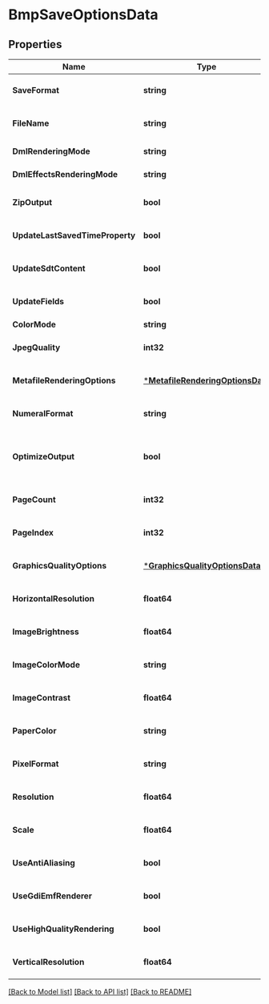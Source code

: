 # BmpSaveOptionsData

## Properties
Name | Type | Description | Notes
------------ | ------------- | ------------- | -------------
**SaveFormat** | **string** | Gets or sets format of save. | [optional] [default to null]
**FileName** | **string** | Gets or sets name of destination file. | [optional] [default to null]
**DmlRenderingMode** | **string** | Gets or sets a value determining how DrawingML shapes are rendered. { Fallback | DrawingML }. | [optional] [default to null]
**DmlEffectsRenderingMode** | **string** | Gets or sets a value determining how DrawingML effects are rendered. { Simplified | None | Fine }. | [optional] [default to null]
**ZipOutput** | **bool** | Gets or sets controls zip output or not. Default value is false. | [optional] [default to null]
**UpdateLastSavedTimeProperty** | **bool** | Gets or sets a value determining whether the Aspose.Words.Properties.BuiltInDocumentProperties.LastSavedTime property is updated before saving. | [optional] [default to null]
**UpdateSdtContent** | **bool** | Gets or sets value determining whether content of  is updated before saving. | [optional] [default to null]
**UpdateFields** | **bool** | Gets or sets a value determining if fields should be updated before saving the document to a fixed page format. Default value for this property is. true | [optional] [default to null]
**ColorMode** | **string** | Gets or sets a value determining how colors are rendered. { Normal | Grayscale}. | [optional] [default to null]
**JpegQuality** | **int32** | Gets or sets determines the quality of the JPEG images inside PDF document. | [optional] [default to null]
**MetafileRenderingOptions** | [***MetafileRenderingOptionsData**](MetafileRenderingOptionsData.md) | Gets or sets allows to specify metafile rendering options. | [optional] [default to null]
**NumeralFormat** | **string** | Gets or sets indicates the symbol set that is used to represent numbers while rendering to fixed page formats. | [optional] [default to null]
**OptimizeOutput** | **bool** | Gets or sets flag indicates whether it is required to optimize output of XPS. If this flag is set redundant nested canvases and empty canvases are removed, also neighbor glyphs with the same formatting are concatenated. Note: The accuracy of the content display may be affected if this property is set to true.  Default is false. | [optional] [default to null]
**PageCount** | **int32** | Gets or sets determines number of pages to render. | [optional] [default to null]
**PageIndex** | **int32** | Gets or sets determines 0-based index of the first page to render. | [optional] [default to null]
**GraphicsQualityOptions** | [***GraphicsQualityOptionsData**](GraphicsQualityOptionsData.md) | Gets or sets allows to specify additional System.Drawing.Graphics quality options. | [optional] [default to null]
**HorizontalResolution** | **float64** | Gets or sets the horizontal resolution for the generated images, in dots per inch.  This property has effect only when saving to raster image formats. The default value is 96. | [optional] [default to null]
**ImageBrightness** | **float64** | Gets or sets brightness of image. | [optional] [default to null]
**ImageColorMode** | **string** | Gets or sets color mode of image. | [optional] [default to null]
**ImageContrast** | **float64** | Gets or sets contrast of image. | [optional] [default to null]
**PaperColor** | **string** | Gets or sets background (paper) color of image. | [optional] [default to null]
**PixelFormat** | **string** | Gets or sets pixel format of image. | [optional] [default to null]
**Resolution** | **float64** | Gets or sets both horizontal and vertical resolution for the generated images, in dots per inch.  This property has effect only when saving to raster image formats. The default value is 96. | [optional] [default to null]
**Scale** | **float64** | Gets or sets zoom factor of image. | [optional] [default to null]
**UseAntiAliasing** | **bool** | Gets or sets determine whether or not to use anti-aliasing for rendering. | [optional] [default to null]
**UseGdiEmfRenderer** | **bool** | Gets or sets a value determining whether to use GDI+ or Aspose.Words metafile renderer when saving to EMF. | [optional] [default to null]
**UseHighQualityRendering** | **bool** | Gets or sets determine whether or not to use high quality (i.e. slow) rendering algorithms. | [optional] [default to null]
**VerticalResolution** | **float64** | Gets or sets the vertical resolution for the generated images, in dots per inch.  This property has effect only when saving to raster image formats. The default value is 96. | [optional] [default to null]

[[Back to Model list]](../README.md#documentation-for-models) [[Back to API list]](../README.md#documentation-for-api-endpoints) [[Back to README]](../README.md)


